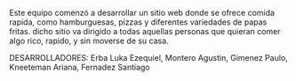 Este equipo comenzó a desarrollar un sitio web donde se ofrece comida rapida, como hamburguesas, pizzas y diferentes variedades de papas fritas. dicho sitio va dirigido a todas aquellas personas que quieran comer algo rico, rapido, y sin moverse de su casa.

DESARROLLADORES:
Erba Luka Ezequiel,
Montero Agustin,
Gimenez Paulo,
Kneeteman Ariana,
Fernadez Santiago
